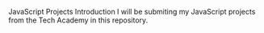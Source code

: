 JavaScript Projects
Introduction
I will be submiting my JavaScript projects from the Tech Academy in this repository.
